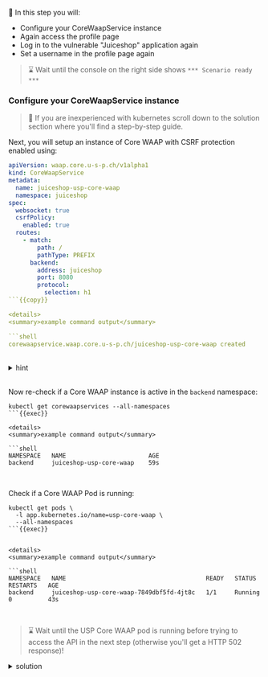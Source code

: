 &#127919; In this step you will:

* Configure your CoreWaapService instance
* Again access the profile page
* Log in to the vulnerable "Juiceshop" application again
* Set a username in the profile page again

> &#8987; Wait until the console on the right side shows `*** Scenario ready ***`


### Configure your CoreWaapService instance

> &#128270; If you are inexperienced with kubernetes scroll down to the solution section where you'll find a step-by-step guide.

Next, you will setup an instance of Core WAAP with CSRF protection enabled using:

```yaml
apiVersion: waap.core.u-s-p.ch/v1alpha1
kind: CoreWaapService
metadata:
  name: juiceshop-usp-core-waap
  namespace: juiceshop
spec:
  websocket: true
  csrfPolicy:
    enabled: true
  routes:
    - match:
        path: /
        pathType: PREFIX
      backend:
        address: juiceshop
        port: 8080
        protocol:
          selection: h1
```{{copy}}

<details>
<summary>example command output</summary>

```shell
corewaapservice.waap.core.u-s-p.ch/juiceshop-usp-core-waap created
```

</details>
<br />

<details>
<summary>hint</summary>

There is a file in your home directory with an example `CoreWaapService` definition ready to be applied using `kubectl apply -f` ...

</details>
<br />

Now re-check if a Core WAAP instance is active in the `backend` namespace:

```shell
kubectl get corewaapservices --all-namespaces
```{{exec}}

<details>
<summary>example command output</summary>

```shell
NAMESPACE   NAME                       AGE
backend     juiceshop-usp-core-waap    59s
```

</details>
<br />

Check if a Core WAAP Pod is running:

```shell
kubectl get pods \
  -l app.kubernetes.io/name=usp-core-waap \
  --all-namespaces
```{{exec}}


<details>
<summary>example command output</summary>

```shell
NAMESPACE   NAME                                       READY   STATUS    RESTARTS   AGE
backend     juiceshop-usp-core-waap-7849dbf5fd-4jt8c   1/1     Running   0          43s
```

</details>
<br />

> &#8987; Wait until the USP Core WAAP pod is running before trying to access the API in the next step (otherwise you'll get a HTTP 502 response)!

<details>
<summary>solution</summary>

Create the Core WAAP instance using:

```shell
kubectl apply -f juiceshop-core-waap.yaml
```{{exec}}

and wait for its readiness:

```shell
kubectl wait pods \
  -l app.kubernetes.io/name=usp-core-waap \
  -n juiceshop \
  --for='condition=Ready'
```{{exec}}

</details>
<br />

### Log in to the Juiceshop again

Try again to access the [Juiceshop]({{TRAFFIC_HOST1_80}}/#/login) and log in once
again with the same credentials as before:

* Username: `user@acme.com`
* Password: `123456`

### Again access the profile page

Try again to access the [profile page]({{TRAFFIC_HOST1_80}}/profile). 

> &#128270; The port forwarding was changed accordingly that the **traffic** to the [OWASP Juice Shop]({{TRAFFIC_HOST1_80}}) is now **routed via USP Core WAAP**.

* Set a username like "DemoUser" again and save it.

Now you are ready to attempt a CSRF attack again in the next step.

> &#10071; Make sure to have accessed the profile page and set a username again.
